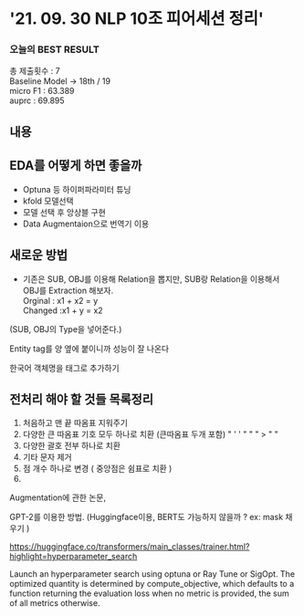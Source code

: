
# '21. 09. 30 NLP 10조 피어세션 정리'

### 오늘의 BEST RESULT
총 제출횟수 : 7 <br>
Baseline Model -> 18th / 19<br>
micro F1 : 63.389<br>
auprc : 69.895<br>

## 내용
## EDA를 어떻게 하면 좋을까
- Optuna 등 하이퍼파라미터 튜닝
- kfold 모델선택
- 모델 선택 후 앙상블 구현
- Data Augmentaion으로 번역기 이용
## 새로운 방법
- 기존은 SUB, OBJ를 이용해 Relation을 뽑지만, SUB랑 Relation을 이용해서 OBJ를 Extraction 해보자.<br>
Orginal : x1 + x2 = y<br>
Changed :x1 +  y = x2

(SUB, OBJ의 Type을 넣어준다.)

Entity tag를 양 옆에 붙이니까 성능이 잘 나온다

한국어 객체명을 태그로 추가하기

## 전처리 해야 할 것들 목록정리 

1. 처음하고 맨 끝 따옴표 지워주기
2. 다양한 큰 따옴표 기호 모두 하나로 치환 (큰따옴표 두개 포함) " ' ' " " " > " "
3. 다양한 괄호 전부 하나로 치환
4. 기타 문자 제거
5. 점 개수 하나로 변경 ( 중앙점은 쉼표로 치환 )
6. 

Augmentation에 관한 논문,

GPT-2를 이용한 방법. (Huggingface이용, BERT도 가능하지 않을까 ? ex: mask 채우기 )



https://huggingface.co/transformers/main_classes/trainer.html?highlight=hyperparameter_search


Launch an hyperparameter search using optuna or Ray Tune or SigOpt. The optimized quantity is determined by compute_objective, which defaults to a function returning the evaluation loss when no metric is provided, the sum of all metrics otherwise.





